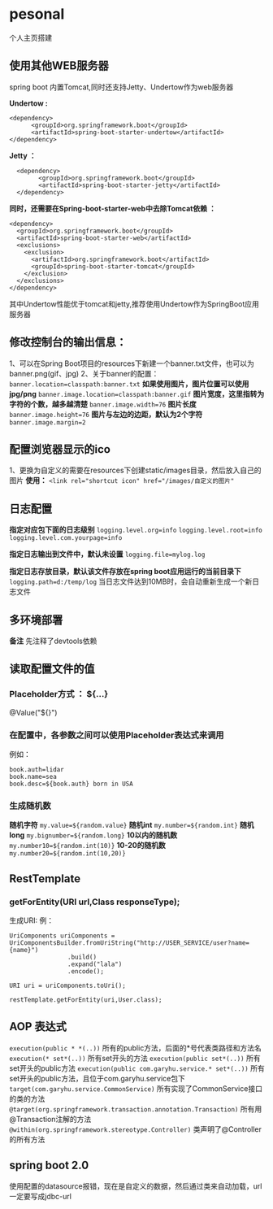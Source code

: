# pesonal
个人主页搭建

## 使用其他WEB服务器
  spring boot 内置Tomcat,同时还支持Jetty、Undertow作为web服务器

  **Undertow :**
  ```
  <dependency>
        <groupId>org.springframework.boot</groupId>
        <artifactId>spring-boot-starter-undertow</artifactId>
  </dependency>
  ```

  **Jetty ：**

  ```
    <dependency>
          <groupId>org.springframework.boot</groupId>
          <artifactId>spring-boot-starter-jetty</artifactId>
    </dependency>
  ```

  **同时，还需要在Spring-boot-starter-web中去除Tomcat依赖 ：**

  ```
  <dependency>
    <groupId>org.springframework.boot</groupId>
    <artifactId>spring-boot-starter-web</artifactId>
    <exclusions>
      <exclusion>
        <artifactId>org.springframework.boot</artifactId>
        <groupId>spring-boot-starter-tomcat</groupId>
      </exclusion>
    </exclusions>
  </dependency>
  ```
其中Undertow性能优于tomcat和jetty,推荐使用Undertow作为SpringBoot应用服务器

## 修改控制台的输出信息：

1、可以在Spring Boot项目的resources下新建一个banner.txt文件，也可以为banner.png(gif、jpg)
2、关于banner的配置：
`banner.location=classpath:banner.txt`
**如果使用图片，图片位置可以使用jpg/png**
`banner.image.location=classpath:banner.gif`
**图片宽度，这里指转为字符的个数，越多越清楚**
`banner.image.width=76`
**图片长度**
`banner.image.height=76`
**图片与左边的边距，默认为2个字符**
`banner.image.margin=2`

## 配置浏览器显示的ico

1、更换为自定义的需要在resources下创建static/images目录，然后放入自己的图片
**使用：**
`<link rel="shortcut icon" href="/images/自定义的图片"`

## 日志配置

**指定对应包下面的日志级别**
`logging.level.org=info`
`logging.level.root=info`
`logging.level.com.yourpage=info`

**指定日志输出到文件中，默认未设置**
`logging.file=mylog.log`

**指定日志存放目录，默认该文件存放在spring boot应用运行的当前目录下**
`logging.path=d:/temp/log`
当日志文件达到10MB时，会自动重新生成一个新日志文件


## 多环境部署
 **备注**
先注释了devtools依赖

##  读取配置文件的值

### Placeholder方式 ： ${...}
@Value("${}")

### 在配置中，各参数之间可以使用Placeholder表达式来调用
例如：
```
book.auth=lidar
book.name=sea
book.desc=${book.auth} born in USA
```

### 生成随机数
**随机字符**
`my.value=${random.value}`
**随机int**
`my.number=${random.int}`
**随机long**
`my.bignumber=${random.long}`
**10以内的随机数**
`my.number10=${random.int(10)}`
**10-20的随机数**
`my.number20=${random.int(10,20)}`

## RestTemplate

### getForEntity(URI url,Class responseType);
生成URI:
例：
```
UriComponents uriComponents = UriComponentsBuilder.fromUriString("http://USER_SERVICE/user?name={name}")
                .build()
                .expand("lala")
                .encode();

URI uri = uriComponents.toUri();

restTemplate.getForEntity(uri,User.class);
```


## AOP 表达式

`execution(public * *(..))`
所有的public方法，后面的*号代表类路径和方法名
`execution(* set*(..))`
所有set开头的方法
`execution(public set*(..))`
所有set开头的public方法
`execution(public com.garyhu.service.* set*(..))`
所有set开头的public方法，且位于com.garyhu.service包下
`target(com.garyhu.service.CommonService)`
所有实现了CommonService接口的类的方法
`@target(org.springframework.transaction.annotation.Transaction)`
所有用@Transaction注解的方法
`@within(org.springframework.stereotype.Controller)`
类声明了@Controller的所有方法



## spring boot 2.0

使用配置的datasource报错，现在是自定义的数据，然后通过类来自动加载，url一定要写成jdbc-url